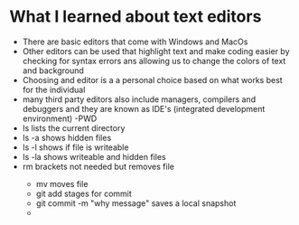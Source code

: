 # What I learned about text editors
- There are basic editors that come with Windows and MacOs
- Other editors can be used that highlight text and make coding easier by checking for syntax errors ans allowing us to change the colors of text and background
- Choosing and editor is a a personal choice based on what works best for the individual
- many third party editors also include managers, compilers and debuggers and they are known as IDE's (integrated development environment)
-PWD
- ls lists the current directory
- ls -a shows hidden files
- ls -l shows if file is writeable
- ls -la shows writeable and hidden files
- rm <filename> brackets not needed but removes file
  - mv moves file
  - git add <filename> stages for commit
  - git commit -m "why message" saves a local snapshot 
  -
